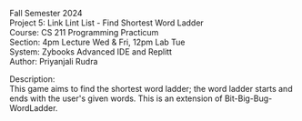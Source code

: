 Fall Semester 2024  
Project 5: Link Lint List - Find Shortest Word Ladder  
Course: CS 211 Programming Practicum  
Section: 4pm Lecture Wed & Fri, 12pm Lab Tue  
System: Zybooks Advanced IDE and Replitt  
Author: Priyanjali Rudra  

Description:  
This game aims to find the shortest word ladder; the word ladder starts and ends with the user's given words.
This is an extension of Bit-Big-Bug-WordLadder.
